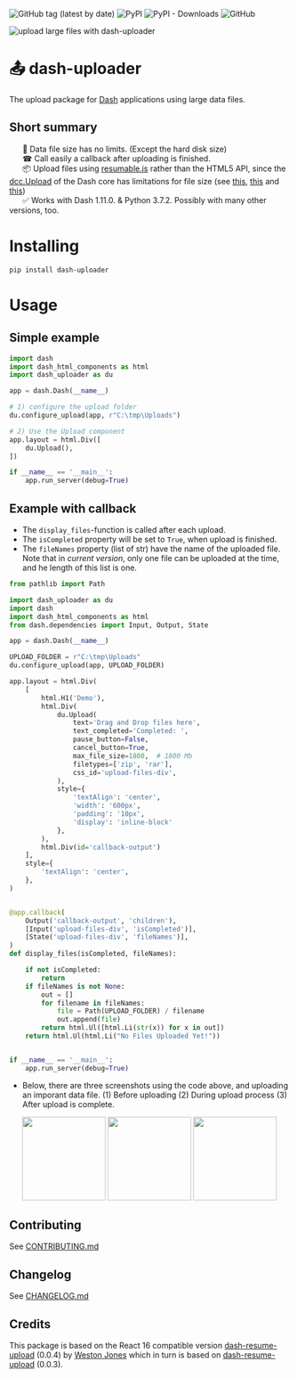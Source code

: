 ![GitHub tag (latest by date)](https://img.shields.io/github/v/tag/np-8/dash-uploader)&nbsp;![PyPI](https://img.shields.io/pypi/v/dash-uploader)&nbsp;![PyPI - Downloads](https://img.shields.io/pypi/dm/dash-uploader)&nbsp;![GitHub](https://img.shields.io/github/license/np-8/dash-uploader)

![upload large files with dash-uploader](docs/upload-demo.gif)

# 📤 dash-uploader

The upload package for [Dash](https://dash.plotly.com/) applications using large data files. 


## Short summary
&nbsp;&nbsp;&nbsp;&nbsp;&nbsp; 💾 Data file size has no limits. (Except the hard disk size)<bR>
&nbsp;&nbsp;&nbsp;&nbsp;&nbsp; ☎ Call easily a callback after uploading is finished.<br>
&nbsp;&nbsp;&nbsp;&nbsp;&nbsp; 📦 Upload files using [resumable.js](https://github.com/23/resumable.js) rather than the HTML5 API, since the [dcc.Upload](https://dash.plotly.com/dash-core-components/upload) of the Dash core has limitations for file size (see [this](https://community.plotly.com/t/chrome-crashes-on-uploading-large-files/7530), [this](https://community.plotly.com/t/upload-a-file-larger-than-800-gb/34995/3) and [this](https://community.plotly.com/t/dash-upload-component-decoding-large-files/8033/2))
<br>
&nbsp;&nbsp;&nbsp;&nbsp;&nbsp; ✅ Works with Dash 1.11.0. & Python 3.7.2. Possibly with many other versions, too.<br>

# Installing
```
pip install dash-uploader
```

# Usage
## Simple example

```python
import dash
import dash_html_components as html
import dash_uploader as du

app = dash.Dash(__name__)

# 1) configure the upload folder
du.configure_upload(app, r"C:\tmp\Uploads")

# 2) Use the Upload component
app.layout = html.Div([
    du.Upload(),
])

if __name__ == '__main__':
    app.run_server(debug=True)

```

## Example with callback
- The `display_files`-function is called after each upload.
- The `isCompleted` property will be set to `True`, when upload is finished.
- The `fileNames` property (list of str) have the name of the uploaded file. Note that in *current version*, only one file can be uploaded at the time, and he length of this list is one.

```python
from pathlib import Path

import dash_uploader as du
import dash
import dash_html_components as html
from dash.dependencies import Input, Output, State

app = dash.Dash(__name__)

UPLOAD_FOLDER = r"C:\tmp\Uploads"
du.configure_upload(app, UPLOAD_FOLDER)

app.layout = html.Div(
    [
        html.H1('Demo'),
        html.Div(
            du.Upload(
                text='Drag and Drop files here',
                text_completed='Completed: ',
                pause_button=False,
                cancel_button=True,
                max_file_size=1800,  # 1800 Mb
                filetypes=['zip', 'rar'],
                css_id='upload-files-div',
            ),
            style={
                'textAlign': 'center',
                'width': '600px',
                'padding': '10px',
                'display': 'inline-block'
            },
        ),
        html.Div(id='callback-output')
    ],
    style={
        'textAlign': 'center',
    },
)


@app.callback(
    Output('callback-output', 'children'),
    [Input('upload-files-div', 'isCompleted')],
    [State('upload-files-div', 'fileNames')],
)
def display_files(isCompleted, fileNames):

    if not isCompleted:
        return
    if fileNames is not None:
        out = []
        for filename in fileNames:
            file = Path(UPLOAD_FOLDER) / filename
            out.append(file)
        return html.Ul([html.Li(str(x)) for x in out])
    return html.Ul(html.Li("No Files Uploaded Yet!"))


if __name__ == '__main__':
    app.run_server(debug=True)
```
- Below, there are three screenshots using the code above, and uploading an imporant data file. (1) Before uploading (2) During upload process (3) After upload is complete.

<p float="left" align="middle" >
  <a href="docs/01_demo.png"><img src="docs/01_demo.png" width="150" /></a>
  <a href="docs/02_demo.png"><img src="docs/02_demo.png" width="150" /></a>
  <a href="docs/03_demo.png"><img src="docs/03_demo.png" width="150" /></a>

</p>



## Contributing

See [CONTRIBUTING.md](./docs/CONTRIBUTING.md)
## Changelog

See [CHANGELOG.md](./docs/CHANGELOG.md)

## Credits
This package is based on the React 16 compatible version [dash-resume-upload](https://github.com/westonkjones/dash-uploader) (0.0.4) by [Weston Jones](https://github.com/westonkjones/) which in turn is based on [dash-resume-upload](https://github.com/rmarren1/dash-uploader) (0.0.3). 
